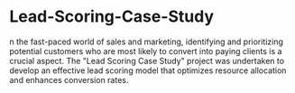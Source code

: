 # Lead-Scoring-Case-Study
n the fast-paced world of sales and marketing, identifying and prioritizing potential customers who are most likely to convert into paying clients is a crucial aspect. The "Lead Scoring Case Study" project was undertaken to develop an effective lead scoring model that optimizes resource allocation and enhances conversion rates.
